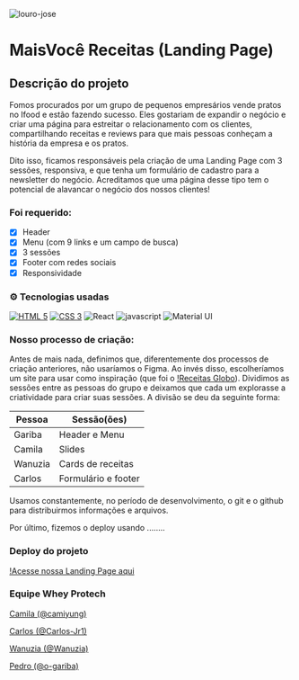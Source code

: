 ![louro-jose](https://user-images.githubusercontent.com/35999071/165995769-a728c062-cb7f-4097-bac9-52c6d55decb6.png)

# MaisVocê Receitas (Landing Page)

## Descrição do projeto

Fomos procurados por um grupo de pequenos empresários vende pratos no Ifood e estão fazendo sucesso. Eles gostariam de expandir o negócio e criar uma página para estreitar o relacionamento com os clientes, compartilhando receitas e reviews para que mais pessoas conheçam a história da empresa e os pratos.

Dito isso, ficamos responsáveis pela criação de uma Landing Page com 3 sessões, responsiva, e que tenha um formulário de cadastro para a newsletter do negócio. Acreditamos que uma página desse tipo tem o potencial de alavancar o negócio dos nossos clientes!

### Foi requerido:

- [X] Header
- [X] Menu (com 9 links e um campo de busca)
- [X] 3 sessões
- [X] Footer com redes sociais
- [X] Responsividade

### ⚙️ Tecnologias usadas
[![HTML 5](https://img.shields.io/badge/HTML-239120?style=for-the-badge&logo=html5&logoColor=white)](https://developer.mozilla.org/pt-BR/docs/orphaned/Web/Guide/HTML/HTML5/) [![CSS 3](https://img.shields.io/badge/CSS-239120?&style=for-the-badge&logo=css3&logoColor=white)](https://developer.mozilla.org/pt-BR/docs/Web/CSS) ![React](https://img.shields.io/badge/React-20232A?style=for-the-badge&logo=react&logoColor=61DAFB) ![javascript](https://img.shields.io/badge/JavaScript-F7DF1E?style=for-the-badge&logo=javascript&logoColor=black) ![Material UI](https://img.shields.io/badge/Material--UI-0081CB?style=for-the-badge&logo=material-ui&logoColor=white)

### Nosso processo de criação:

Antes de mais nada, definimos que, diferentemente dos processos de criação anteriores, não usaríamos o Figma. Ao invés disso, escolheríamos um site para usar como inspiração (que foi o [!Receitas Globo](https://receitas.globo.com/)).
Dividimos as sessões entre as pessoas do grupo e deixamos que cada um explorasse a criatividade para criar suas sessões. A divisão se deu da seguinte forma:

| Pessoa  | Sessão(ões)         |
|---------|---------------------|
| Gariba  | Header e Menu       |
| Camila  | Slides              |
| Wanuzia | Cards de receitas   |
| Carlos  | Formulário e footer |

Usamos constantemente, no período de desenvolvimento, o git e o github para distribuirmos informações e arquivos.

Por último, fizemos o deploy usando ........

### Deploy do projeto

[!Acesse nossa Landing Page aqui]()

### Equipe Whey Protech

<p><a href="https://github.com/camiyung">Camila (@camiyung)</a></p>
<p><a href="https://github.com/Carlos-Jr1">Carlos (@Carlos-Jr1)</a></p>
<p><a href="https://github.com/Wanuzia">Wanuzia (@Wanuzia)</a></p>
<p><a href="https://github.com/o-gariba">Pedro (@o-gariba)</a></p>

